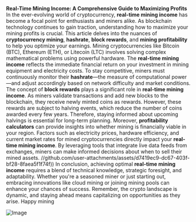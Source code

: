 **Real-Time Mining Income: A Comprehensive Guide to Maximizing Profits**
In the ever-evolving world of cryptocurrency, **real-time mining income** has become a focal point for enthusiasts and miners alike. As blockchain technology continues to gain traction, understanding how to maximize your mining profits is crucial. This article delves into the nuances of **cryptocurrency mining**, **hashrate**, **block rewards**, and **mining profitability** to help you optimize your earnings.
Mining cryptocurrencies like Bitcoin (BTC), Ethereum (ETH), or Litecoin (LTC) involves solving complex mathematical problems using powerful hardware. The **real-time mining income** reflects the immediate financial return on your investment in mining equipment and electricity costs. To stay competitive, miners must continuously monitor their **hashrate**—the measure of computational power—and adjust accordingly based on network difficulty and market conditions.
The concept of **block rewards** plays a significant role in **real-time mining income**. As miners validate transactions and add new blocks to the blockchain, they receive newly minted coins as rewards. However, these rewards are subject to halving events, which reduce the number of coins awarded every few years. Therefore, staying informed about upcoming halvings is essential for long-term planning.
Moreover, **profitability calculators** can provide insights into whether mining is financially viable in your region. Factors such as electricity prices, hardware efficiency, and current market rates for mined cryptocurrencies directly impact your **real-time mining income**. By leveraging tools that integrate live data feeds from exchanges, miners can make informed decisions about when to sell their mined assets.
 //github.com/user-attachments/assets/d7419ec9-dc67-403f-bf28-8faea5f1f74f))
In conclusion, achieving optimal **real-time mining income** requires a blend of technical knowledge, strategic foresight, and adaptability. Whether you're a seasoned miner or just starting out, embracing innovations like cloud mining or joining mining pools can enhance your chances of success. Remember, the crypto landscape is dynamic, and staying ahead means capitalizing on opportunities as they arise. Happy mining

![Image](https://github.com/user-attachments/assets/d7419ec9-dc67-403f-bf28-8faea5f1f74f)
